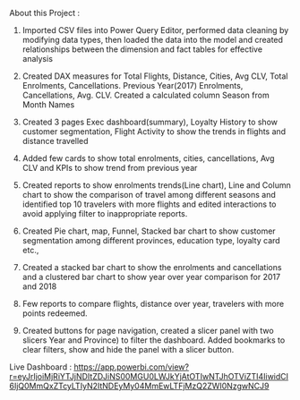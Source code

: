 About this Project :

1. Imported CSV files into Power Query Editor, performed data cleaning by modifying data types, then loaded the data into the model and created relationships between the dimension and fact tables for effective analysis

2. Created DAX measures for Total Flights, Distance, Cities, Avg CLV, Total Enrolments, Cancellations. Previous Year(2017) Enrolments, Cancellations, Avg. CLV. Created a calculated column Season from Month Names

3. Created 3 pages Exec dashboard(summary), Loyalty History to show customer segmentation, Flight Activity to show the trends in flights and distance travelled

3. Added few cards to show total enrolments, cities, cancellations, Avg CLV and KPIs to show trend from previous year

4. Created reports to show enrolments trends(Line chart), Line and Column chart to show the comparison of travel among different seasons and identified top 10 travelers with more flights and edited interactions to avoid applying filter to inappropriate reports.

5. Created Pie chart, map, Funnel, Stacked bar chart to show customer segmentation among different provinces, education type, loyalty card etc.,

6. Created a stacked bar chart to show the enrolments and cancellations and a clustered bar chart to show year over year comparison for 2017 and 2018

7. Few reports to compare flights, distance over year, travelers with more points redeemed.

8. Created buttons for page navigation, created a slicer panel with two slicers Year and Province) to filter the dashboard. Added bookmarks to clear filters, show and hide the panel with a slicer button.

Live Dashboard : https://app.powerbi.com/view?r=eyJrIjoiMjRiYTJjNDItZDJiNS00MGU0LWJkYjAtOTIwNTJhOTViZTI4IiwidCI6IjQ0MmQxZTcyLTIyN2ItNDEyMy04MmEwLTFjMzQ2ZWI0NzgwNCJ9